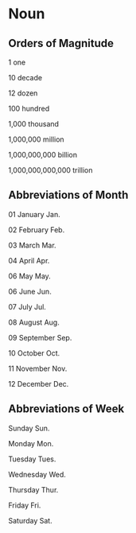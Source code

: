 # Noun

## Orders of Magnitude

1                   one

10                  decade

12                  dozen

100                 hundred

1,000               thousand

1,000,000           million

1,000,000,000       billion

1,000,000,000,000   trillion

## Abbreviations of Month

01  January     Jan.

02  February    Feb.

03  March       Mar.

04  April       Apr.

06  May         May.

06  June        Jun.

07  July        Jul.

08  August      Aug.

09  September   Sep.

10  October     Oct.

11  November    Nov.

12  December    Dec.

## Abbreviations of Week

Sunday      Sun.

Monday      Mon.

Tuesday     Tues.

Wednesday   Wed.

Thursday    Thur.

Friday      Fri.

Saturday    Sat.
